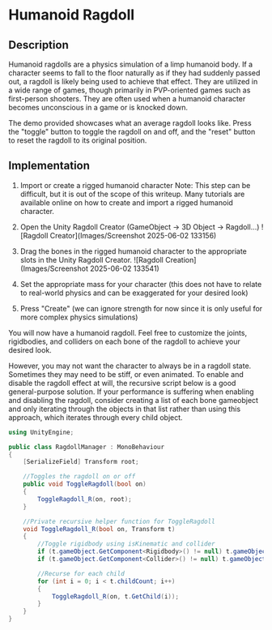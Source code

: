 # Humanoid Ragdoll

## Description
Humanoid ragdolls are a physics simulation of a limp humanoid body. If a character seems to fall to the floor naturally as if they had suddenly passed out, a ragdoll is likely being used to achieve that effect. They are utilized in a wide range of games, though primarily in PVP-oriented games such as first-person shooters. They are often used when a humanoid character becomes unconscious in a game or is knocked down.

The demo provided showcases what an average ragdoll looks like. Press the "toggle" button to toggle the ragdoll on and off, and the "reset" button to reset the ragdoll to its original position.

## Implementation
1. Import or create a rigged humanoid character
Note: This step can be difficult, but it is out of the scope of this writeup. Many tutorials are available online on how 	to create and import a rigged humanoid character.

2. Open the Unity Ragdoll Creator (GameObject -> 3D Object -> Ragdoll...)
![Ragdoll Creator](Images/Screenshot 2025-06-02 133156)

3. Drag the bones in the rigged humanoid character to the appropriate slots in the Unity Ragdoll Creator.
![Ragdoll Creation](Images/Screenshot 2025-06-02 133541)

4. Set the appropriate mass for your character (this does not have to relate to real-world physics and can be exaggerated for your desired look)

5. Press "Create" (we can ignore strength for now since it is only useful for more complex physics simulations)

You will now have a humanoid ragdoll. Feel free to customize the joints, rigidbodies, and colliders on each bone of the ragdoll to achieve your desired look.

However, you may not want the character to always be in a ragdoll state. Sometimes they may need to be stiff, or even animated. To enable and disable the ragdoll effect at will, the recursive script below is a good general-purpose solution. If your performance is suffering when enabling and disabling the ragdoll, consider creating a list of each bone gameobject and only iterating through the objects in that list rather than using this approach, which iterates through every child object.

```csharp
using UnityEngine;

public class RagdollManager : MonoBehaviour
{
    [SerializeField] Transform root;

    //Toggles the ragdoll on or off
    public void ToggleRagdoll(bool on)
    {
        ToggleRagdoll_R(on, root);
    }

    //Private recursive helper function for ToggleRagdoll
    void ToggleRagdoll_R(bool on, Transform t)
    {
        //Toggle rigidbody using isKinematic and collider
        if (t.gameObject.GetComponent<Rigidbody>() != null) t.gameObject.GetComponent<Rigidbody>().isKinematic = !on;
        if (t.gameObject.GetComponent<Collider>() != null) t.gameObject.GetComponent<Collider>().enabled = on;

        //Recurse for each child
        for (int i = 0; i < t.childCount; i++)
        {
            ToggleRagdoll_R(on, t.GetChild(i));
        }
    }
}
